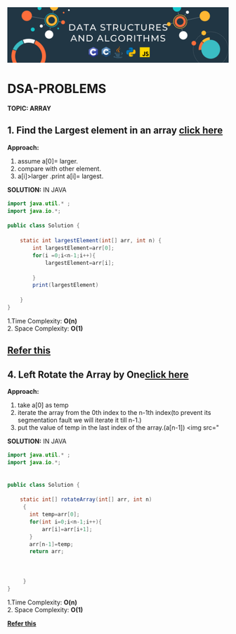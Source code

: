 <img src="dsa logo.png"/>


# DSA-PROBLEMS

**TOPIC: ARRAY**

## 1. Find the Largest element in an array [click here](https://www.naukri.com/code360/problems/largest-element-in-the-array-largest-element-in-the-array_5026279?utm_source=youtube&utm_medium=affiliate&utm_campaign=striver_Arrayproblems)
**Approach:**
1. assume a[0]= larger.
2. compare with other element.
3. a[i]>larger .print a[i]= largest.
  
**SOLUTION:** IN JAVA
```java
import java.util.* ;
import java.io.*; 

public class Solution {

    static int largestElement(int[] arr, int n) {
        int largestElement=arr[0];
        for(i =0;i<n-1;i++){
            largestElement=arr[i];

        }
        print(largestElement)

    }
}
```

1.Time Complexity:  **O(n)** <br/>
2. Space Complexity:  **O(1)**

[**Refer this**](https://youtu.be/37E9ckMDdTk?si=wHRlktwzjngsqNuk)
--
## 4. Left Rotate the Array by One[click here](https://www.naukri.com/code360/problems/left-rotate-an-array-by-one_5026278?utm_source=youtube&utm_medium=affiliate&utm_campaign=striver_Arrayproblems&leftPanelTabValue=SUBMISSION)
**Approach:**
1. take a[0] as temp
2. iterate the array from the 0th index to the n-1th index(to prevent its segmentation fault we will iterate it till n-1.)
3. put the value of temp  in the last index of the array.(a[n-1])
<img src="

**SOLUTION:** IN JAVA
```java
import java.util.* ;
import java.io.*; 


public class Solution {

    static int[] rotateArray(int[] arr, int n)
     {
       int temp=arr[0];
       for(int i=0;i<n-1;i++){
           arr[i]=arr[i+1];
       }
       arr[n-1]=temp;
       return arr;

    
  
     }
}
```

1.Time Complexity:  **O(n)** <br/>
2. Space Complexity:  **O(1)**

[**Refer this**](https://youtu.be/wvcQg43_V8U?si=FZ6ZdKo2Kyw7alht)



